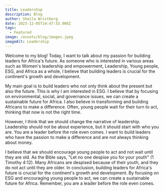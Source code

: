```yaml
---
title: Leadership
description: Blog
author: Sheila Wristberg
date: 2023-12-05T14:47:53.986Z
tags:
  - Featured
image: /assets/blog/images.jpeg
imageAlt: Leadership
---
```



Welcome to my blog! Today, I want to talk about my passion for building leaders for Africa's future. As someone who is interested in various areas such as Women's leadership and empowerment, Leadership, Young people, ESG, and Africa as a whole, I believe that building leaders is crucial for the continent's growth and development.

My main goal is to build leaders who not only think about the present but also the future. This is why I am interested in ESG. I believe that by focusing on environmental, social, and governance issues, we can create a sustainable future for Africa. I also believe in transforming and building Africans to make a difference. Often, young people wait for their turn to act, thinking that now is not the right time.

However, I think that we should change the narrative of leadership. Leadership should not be about experience, but it should start with who you are. You are a leader before the role even comes. I want to build leaders who have the passion to make a difference and are not always thinking about money.

I believe that we should encourage young people to act and not wait until they are old. As the Bible says, "Let no one despise you for your youth" (1 Timothy 4:12). Many Africans are despised because of their youth, and they do not act until they are older. In conclusion, building leaders for Africa's future is crucial for the continent's growth and development. By focusing on ESG and encouraging young people to act, we can create a sustainable future for Africa. Remember, you are a leader before the role even comes.